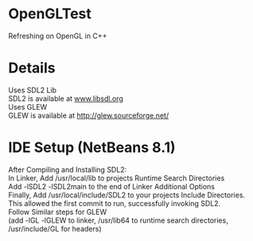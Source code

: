 # OpenGLTest
Refreshing on OpenGL in C++

# Details
Uses SDL2 Lib</br>
SDL2 is available at www.libsdl.org<br/>
Uses GLEW<br/>
GLEW is available at http://glew.sourceforge.net/</br>

# IDE Setup (NetBeans 8.1)
After Compiling and Installing SDL2:</br>
In Linker, Add /usr/local/lib to projects Runtime Search Directories<br/>
Add -lSDL2 -lSDL2main to the end of Linker Additional Options<br/>
Finally, Add /usr/local/include/SDL2 to your projects Include Directories.</br>
This allowed the first commit to run, successfully invoking SDL2.<br/>
Follow Similar steps for GLEW</br> (add -lGL -lGLEW to linker, /usr/lib64 to runtime search directories, /usr/include/GL for headers)<br/>

